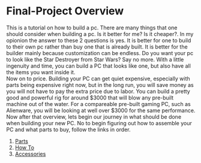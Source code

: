 # Final-Project Overview

 This is a tutorial on how to build a pc.  There are many things that one should consider when building a pc.  Is it better for me?  Is it cheaper?.  In my opionion the answer to these 2 questions is yes.  It is better for one to build to their own pc rather than buy one that is already built.  It is better for the builder mainly because customization can be endless.  Do you want your pc to look like the Star Destroyer from Star Wars?  Say no more.  With a little ingenuity and time, you can build a PC that looks like one, but also have all the items you want inside it.  
Now on to price.  Building your PC can get quiet expensive, especially with parts being expensive right now, but in the long run, you will save money as you will not have to pay the extra price due to labor.  You can build a pretty good and powerful rig for around $3000 that will blow any pre-built machine out of the water.  For a compareable pre-built gaming PC, such as Alienware, you will be looking at well over $3000 for the same performance.  Now after that overview, lets begin our journey in what should be done when building your new PC. No to begin figuring out how to assemble your PC and what parts to buy, follow the links in order.
    
   1. [Parts](Parts.md)
   2. [How To](https://github.com/alv84/Final-Project/blob/510459291f3d447da86f9433208fa9091773e397/How%20To.md)
   3. [Accessories](https://github.com/alv84/Final-Project/blob/294411695669b321f93fcf6a14892c5f5d078d7f/Accessories.md)

